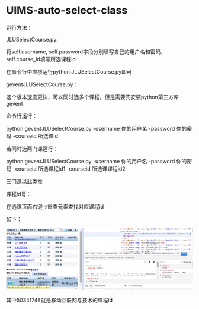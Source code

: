 # UIMS-auto-select-class

运行方法：

JLUSelectCourse.py:

将self.username, self.password字段分别填写自己的用户名和密码， self.course_id填写所选课程id

在命令行中直接运行python JLUSelectCourse.py即可

geventJLUSelectCourse.py：

这个版本速度更快，可以同时选多个课程，但是需要先安装python第三方库gevent

命令行运行：

python geventJLUSelectCourse.py -username 你的用户名 -password 你的密码 -courseid 所选课id

若同时选两门课运行：

python geventJLUSelectCourse.py -username 你的用户名 -password 你的密码 -courseid 所选课程id1 -courseid 所选课课程id2

三门课以此类推

课程id号：

在选课页面右键->审查元素查找对应课程id

如下：

![image](https://github.com/zhaodongzhi/UIMS-auto-select-class/blob/master/CourseidExample.png)

其中50341748就是移动互联网与技术的课程id



